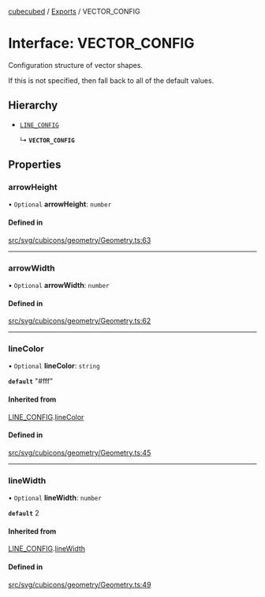 [cubecubed](/reference/README.md) / [Exports](/reference/modules.md) / VECTOR\_CONFIG

# Interface: VECTOR\_CONFIG

Configuration structure of vector shapes.

If this is not specified, then fall back to all of the default values.

## Hierarchy

- [`LINE_CONFIG`](/reference/interfaces/LINE_CONFIG.md)

  ↳ **`VECTOR_CONFIG`**

## Properties

### arrowHeight

• `Optional` **arrowHeight**: `number`

#### Defined in

[src/svg/cubicons/geometry/Geometry.ts:63](https://github.com/imaphatduc/cubecubed/blob/db7d6e8/src/svg/cubicons/geometry/Geometry.ts#L63)

___

### arrowWidth

• `Optional` **arrowWidth**: `number`

#### Defined in

[src/svg/cubicons/geometry/Geometry.ts:62](https://github.com/imaphatduc/cubecubed/blob/db7d6e8/src/svg/cubicons/geometry/Geometry.ts#L62)

___

### lineColor

• `Optional` **lineColor**: `string`

**`default`** "#fff"

#### Inherited from

[LINE_CONFIG](/reference/interfaces/LINE_CONFIG.md).[lineColor](/reference/interfaces/LINE_CONFIG.md#linecolor)

#### Defined in

[src/svg/cubicons/geometry/Geometry.ts:45](https://github.com/imaphatduc/cubecubed/blob/db7d6e8/src/svg/cubicons/geometry/Geometry.ts#L45)

___

### lineWidth

• `Optional` **lineWidth**: `number`

**`default`** 2

#### Inherited from

[LINE_CONFIG](/reference/interfaces/LINE_CONFIG.md).[lineWidth](/reference/interfaces/LINE_CONFIG.md#linewidth)

#### Defined in

[src/svg/cubicons/geometry/Geometry.ts:49](https://github.com/imaphatduc/cubecubed/blob/db7d6e8/src/svg/cubicons/geometry/Geometry.ts#L49)
